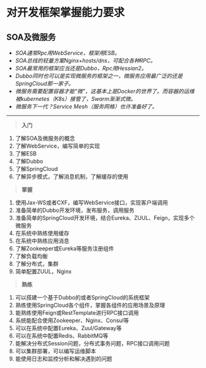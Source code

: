 # 对开发框架掌握能力要求

## SOA及微服务
- *SOA通常Rpc用WebService，框架用ESB。*
- *SOA总线的轻量方案Nginx+hosts/dns，可配合各种RPC。*
- *SOA最常用的框架应当还是Dubbo，Rpc用Hessian2。*
- *Dubbo同时也可以是实现微服务的框架之一，微服务应用最广泛的还是SpringCloud那一家子。*
- *微服务需要配置容器才能“微”，这基本上是Docker的世界了。而容器的运维被kubernetes（K8s）接管了，Swarm渐渐式微。*
- *微服务下一代？Service Mesh（服务网格）也许准备好了。*

---
> **入门**

1. 了解SOA及微服务的概念
2. 了解WebService，编写简单的实现
3. 了解ESB
4. 了解Dubbo
5. 了解SpringCloud
6. 了解异步模式，了解消息机制，了解缓存的使用

> **掌握**

1. 使用Jax-WS或者CXF，编写WebService接口，实现客户端调用
2. 准备简单的Dubbo开发环境，发布服务，调用服务
3. 准备简单的SpringCloud开发环境，结合Eureka、ZUUL、Feign，实现多个微服务
4. 在系统中熟练使用缓存
5. 在系统中熟练应用消息
6. 了解Zookeeper或Eureka等服务注册组件
7. 了解负载均衡
8. 了解分布式，集群
9. 简单配置ZUUL，Nginx

> **熟练**

1. 可以搭建一个基于Dubbo的或者SpringCloud的系统框架
2. 熟练使用SpringCloud各个组件，掌握各组件的应用场景及原理
3. 能熟练使用Feign或RestTemplate进行RPC接口调用
3. 系统能配合使用Zookeeper、Nginx、Consul等
4. 可以在系统中配置Eureka、Zuul/Gateway等
5. 可以在系统中配置Redis、RabbitMQ等
6. 能解决分布式Session问题，分布式事务问题，RPC接口调用问题
7. 可以集群部署，可以编写运维脚本
8. 能使用日志和监控分析和解决遇到的问题

